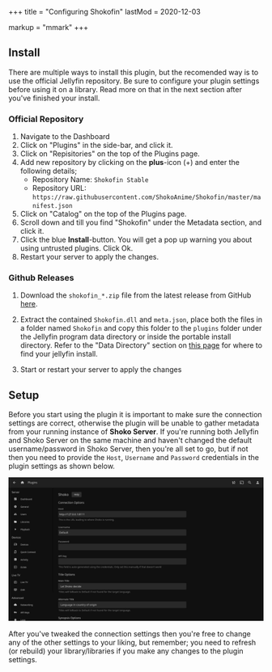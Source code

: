+++
title = "Configuring Shokofin"
lastMod = 2020-12-03

markup = "mmark"
+++

## Install

There are multiple ways to install this plugin, but the recomended way is to use the official Jellyfin repository. Be sure to configure your plugin settings before using it on a library. Read more on that in the next section after you've finished your install.

### Official Repository

1. Navigate to the Dashboard
2. Click on "Plugins" in the side-bar, and click it.
3. Click on "Repisitories" on the top of the Plugins page.
2. Add new repository by clicking on the **plus**-icon (+) and enter the following details;
   * Repository Name: `Shokofin Stable`
   * Repository URL: `https://raw.githubusercontent.com/ShokoAnime/Shokofin/master/manifest.json`
3. Click on "Catalog" on the top of the Plugins page.
4. Scroll down and till you find "Shokofin" under the Metadata section, and click it.
5. Click the blue **Install**-button. You will get a pop up warning you about using untrusted plugins. Click Ok.
6. Restart your server to apply the changes.

### Github Releases

1. Download the `shokofin_*.zip` file from the latest release from GitHub [here](https://github.com/ShokoAnime/shokofin/releases/latest).

2. Extract the contained `Shokofin.dll` and `meta.json`, place both the files in a folder named `Shokofin` and copy this folder to the `plugins` folder under the Jellyfin program data directory or inside the portable install directory. Refer to the "Data Directory" section on [this page](https://jellyfin.org/docs/general/administration/configuration.html) for where to find your jellyfin install.

3. Start or restart your server to apply the changes

## Setup

Before you start using the plugin it is important to make sure the connection settings are correct, otherwise the plugin will be unable to gather metadata from your running instance of **Shoko Server**. If you're running both Jellyfin and Shoko Server on the same machine and haven't changed the default username/password in Shoko Server, then you're all set to go, but if not then you need to provide the `Host`, `Username` and `Password` credentials in the plugin settings as shown below.

![Shokofin - Connection Options](/assets/images/shokofin/Shokofin-Connection-Options.jpg)

After you've tweaked the connection settings then you're free to change any of the other settings to your liking, but remember; you need to refresh (or rebuild) your library/libraries if you make any changes to the plugin settings.
